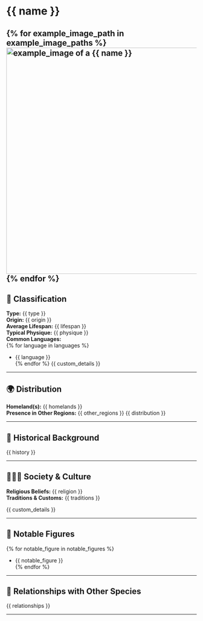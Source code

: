 # {{ name }}
{% for example_image_path in example_image_paths %}
<img src="{{ example_image_path }}" alt="example_image of a {{ name }}" style="height: 600px; width: auto;" />
{% endfor %}
---

## 🧬 Classification
**Type:** {{ type }}  
**Origin:** {{ origin }}  
**Average Lifespan:** {{ lifespan }}  
**Typical Physique:** {{ physique }}  
**Common Languages:**  
{% for language in languages %}
  - {{ language }}  
{% endfor %}
{{ custom_details }}

---

## 🌍 Distribution
**Homeland(s):** {{ homelands }}  
**Presence in Other Regions:** {{ other_regions }}
{{ distribution }}

---

## 📜 Historical Background
{{ history }}

---

## 🧑‍🤝‍🧑 Society & Culture
**Religious Beliefs:** {{ religion }}  
**Traditions & Customs:** {{ traditions }}  

{{ custom_details }}

---

## 🧙 Notable Figures
{% for notable_figure in notable_figures %}
  - {{ notable_figure }}  
{% endfor %}

---

## 🔗 Relationships with Other Species
{{ relationships }}

---
